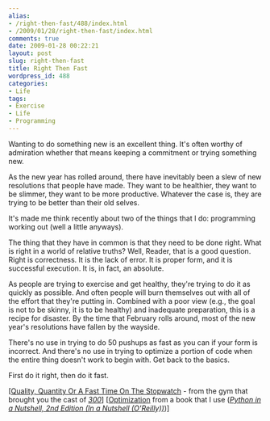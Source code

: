 ```yaml
---
alias:
- /right-then-fast/488/index.html
- /2009/01/28/right-then-fast/index.html
comments: true
date: 2009-01-28 00:22:21
layout: post
slug: right-then-fast
title: Right Then Fast
wordpress_id: 488
categories:
- Life
tags:
- Exercise
- Life
- Programming
---
```


Wanting to do something new is an excellent thing.  It's often worthy of admiration whether that means keeping a commitment or trying something new.

As the new year has rolled around, there have inevitably been a slew of new resolutions that people have made.  They want to be healthier, they want to be slimmer, they want to be more productive.  Whatever the case is, they are trying to be better than their old selves.

It's made me think recently about two of the things that I do: programming working out (well a little anyways).

The thing that they have in common is that they need to be done right.  What is right in a world of relative truths?  Well, Reader, that is a good question.  Right is correctness.  It is the lack of error.  It is proper form, and it is successful execution.  It is, in fact, an absolute.

As people are trying to exercise and get healthy, they're trying to do it as quickly as possible.  And often people will burn themselves out with all of the effort that they're putting in.  Combined with a poor view (e.g., the goal is not to be skinny, it is to be healthy) and inadequate preparation, this is a recipe for disaster.  By the time that February rolls around, most of the new year's resolutions have fallen by the wayside.

There's no use in trying to do 50 pushups as fast as you can if your form is incorrect.  And there's no use in trying to optimize a portion of code when the entire thing doesn't work to begin with.  Get back to the basics.

First do it right, then do it fast.

[[Quality, Quantity Or A Fast Time On The Stopwatch](http://www.gymjones.com/knowledge.php?id=20) - from the gym that brought you the cast of _[300](http://www.imdb.com/title/tt0416449/)_]
[[Optimization](http://books.google.com/books?id=vpTAq4dnmuAC&pg=PA474&lpg=PA474) from a book that I use (_[Python in a Nutshell, 2nd Edition (In a Nutshell (O'Reilly))](http://www.amazon.com/gp/product/0596100469?ie=UTF8&tag=gtww-20&linkCode=as2&camp=1789&creative=390957&creativeASIN=0596100469)_)] 
